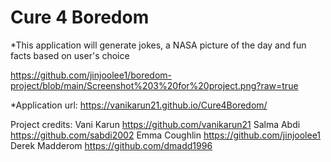 # Cure 4 Boredom
*This application will generate jokes, a NASA picture of the day and fun facts based on user's choice

https://github.com/jinjoolee1/boredom-project/blob/main/Screenshot%203%20for%20project.png?raw=true

*Application url:  https://vanikarun21.github.io/Cure4Boredom/


Project credits: 
Vani Karun https://github.com/vanikarun21 
Salma Abdi https://github.com/sabdi2002
Emma Coughlin https://github.com/jinjoolee1
Derek Madderom https://github.com/dmadd1996